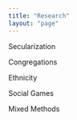 ```yaml
---
title: "Research" 
layout: "page"
---
```


Secularization

Congregations

Ethnicity

Social Games

Mixed Methods
